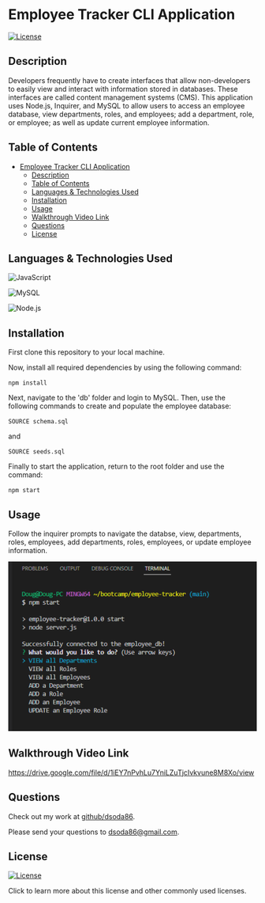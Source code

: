 # Employee Tracker CLI Application
[![License](https://img.shields.io/badge/License-MIT%20License-yellow.svg)](https://choosealicense.com/licenses/mit/)
## Description
Developers frequently have to create interfaces that allow non-developers to easily view and interact with information stored in databases. These interfaces are called content management systems (CMS). This application uses Node.js, Inquirer, and MySQL to allow users to access an employee database, view departments, roles, and employees; add a department, role, or employee; as well as update current employee information.


## Table of Contents
- [Employee Tracker CLI Application](#employee-tracker-cli-application)
  - [Description](#description)
  - [Table of Contents](#table-of-contents)
  - [Languages \& Technologies Used](#languages--technologies-used)
  - [Installation](#installation)
  - [Usage](#usage)
  - [Walkthrough Video Link](#walkthrough-video-link)
  - [Questions](#questions)
  - [License](#license)


## Languages & Technologies Used
![JavaScript](https://img.shields.io/badge/javascript-%23323330.svg?style=for-the-badge&logo=javascript&logoColor=%23F7DF1E)

![MySQL](https://img.shields.io/badge/mysql-%23323330.svg?style=for-the-badge&logo=mysql&logoColor=green)

![Node.js](https://img.shields.io/badge/Node.js-blue?style=for-the-badge&logo)


## Installation
First clone this repository to your local machine.

Now, install all required dependencies by using the following command:

```
npm install
```

Next, navigate to the 'db' folder and login to MySQL. Then, use the following commands to create and populate the employee database:


```
SOURCE schema.sql
```

and

```
SOURCE seeds.sql
```

Finally to start the application, return to the root folder and use the command:

```
npm start
```


## Usage
Follow the inquirer prompts to navigate the databse, view, departments, roles, employees, add departments, roles, employees, or update employee information.



![Employee-Tracker-Start](./images/Employee-Tracker-Start.png)


## Walkthrough Video Link
https://drive.google.com/file/d/1iEY7nPvhLu7YniLZuTjcIvkvune8M8Xo/view


## Questions
Check out my work at [github/dsoda86](https://github.com/dsoda86).


Please send your questions to  [dsoda86@gmail.com](mailto:dsoda86@gmail.com?subject=[GitHub]%20Dev%20Connect).
## License
[![License](https://img.shields.io/badge/License-MIT%20License-yellow.svg)](https://choosealicense.com/licenses/mit/)


Click to learn more about this license and other commonly used licenses.
